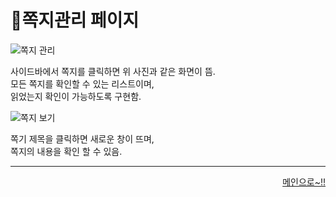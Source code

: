# 📌쪽지관리 페이지   

![쪽지 관리](https://user-images.githubusercontent.com/88878686/184111447-7ee2a06e-9666-4d2b-9059-0ad4c3085ee7.JPG)   

사이드바에서 쪽지를 클릭하면 위 사진과 같은 화면이 뜸.   
모든 쪽지를 확인할 수 있는 리스트이며,   
읽었는지 확인이 가능하도록 구현함.   

![쪽지 보기](https://user-images.githubusercontent.com/88878686/184111458-0fe952ae-5cd4-4ce1-ba28-6f58fcd33440.JPG)   

쪽기 제목을 클릭하면 새로운 창이 뜨며,   
쪽지의 내용을 확인 할 수 있음.

***
<div align="right">   
  
[메인으로~!!](https://github.com/kwanwwok/finalproject/blob/main/%EA%B5%AC%ED%98%84%EC%84%A4%EB%AA%85/%EA%B4%80%EB%A6%AC%EC%9E%90%20%EB%A9%94%EC%9D%B8.md)   

</div>
